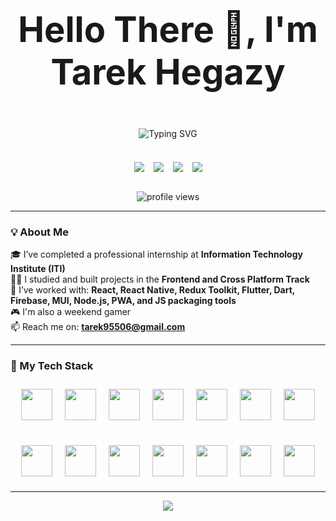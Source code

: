 <p align="center" style="font-size: 56px; font-weight: bold;">
  Hello There 👋, I'm Tarek Hegazy
</p>

<div align="center" style="margin-bottom: 20px;">
  <img src="https://readme-typing-svg.herokuapp.com?font=Fira+Code&size=30&pause=1000&center=true&vCenter=true&width=600&lines=Frontend+Developer;React+Native+Developer;Flutter+Developer;ITI+Internship+Graduate;Clean+Code+Enthusiast" alt="Typing SVG" />
</div>

<br/>

<div align="center" style="display: flex; justify-content: center; gap: 15px; flex-wrap: wrap;">
  <a href="https://wa.me/201021320018" style="display: inline-block;" target="_blank">
  <img src="https://img.shields.io/badge/-WhatsApp-25D366?style=for-the-badge&logo=whatsapp&logoColor=white" />
  </a>

  <a href="mailto:tarek95506@gmail.com" style="display: inline-block;">
    <img src="https://img.shields.io/badge/-Gmail-D14836?style=for-the-badge&logo=gmail&logoColor=white" />
  </a>
  <a href="https://github.com/Tarek-Hegazy" style="display: inline-block;">
    <img src="https://img.shields.io/badge/-GitHub-181717?style=for-the-badge&logo=github&logoColor=white" />
  </a>
  <a href="https://www.linkedin.com/in/tarek-hegazy97" style="display: inline-block;">
    <img src="https://img.shields.io/badge/-LinkedIn-0077B5?style=for-the-badge&logo=linkedin&logoColor=white" />
  </a>
</div>

<br/>
  <p align="center">
    <img src="https://komarev.com/ghpvc/?username=Tarek-Hegazy&label=Profile%20views&color=6c5ce7&style=flat" alt="profile views" />
  </p>

---

### 💡 About Me

🎓 I’ve completed a professional internship at **Information Technology Institute (ITI)**  
🧑‍💻 I studied and built projects in the **Frontend and Cross Platform Track**  
💪 I’ve worked with: **React, React Native, Redux Toolkit, Flutter, Dart, Firebase, MUI, Node.js, PWA, and JS packaging tools**  
🎮 I'm also a weekend gamer  
📫 Reach me on: **tarek95506@gmail.com**

---

### 🚀 My Tech Stack

<div align="center" style="max-width: 800px; margin: auto; display: flex; flex-direction: column; align-items: center; gap: 20px;">

  <div style="display: flex; flex-wrap: wrap; justify-content: center;">
    <!-- Core Frontend -->
    <img src="https://cdn.jsdelivr.net/gh/devicons/devicon/icons/html5/html5-original.svg" width="50" style="margin: 10px;" />
    <img src="https://cdn.jsdelivr.net/gh/devicons/devicon/icons/css3/css3-original.svg" width="50" style="margin: 10px;" />
    <img src="https://cdn.jsdelivr.net/gh/devicons/devicon/icons/javascript/javascript-original.svg" width="50" style="margin: 10px;" />
    <img src="https://cdn.jsdelivr.net/gh/devicons/devicon/icons/typescript/typescript-original.svg" width="50" style="margin: 10px;" />
    <!-- Frameworks -->
    <img src="https://cdn.jsdelivr.net/gh/devicons/devicon/icons/react/react-original.svg" width="50" style="margin: 10px;" />
    <img src="https://cdn.jsdelivr.net/gh/devicons/devicon/icons/redux/redux-original.svg" width="50" style="margin: 10px;" />
    <img src="https://cdn.jsdelivr.net/gh/devicons/devicon/icons/nextjs/nextjs-original.svg" width="50" style="margin: 10px;" />

  </div>
  <div style="display: flex; flex-wrap: wrap; justify-content: center;">
    <img src="https://cdn.jsdelivr.net/gh/devicons/devicon/icons/flutter/flutter-original.svg" width="50" style="margin: 10px;" />
    <img src="https://cdn.jsdelivr.net/gh/devicons/devicon/icons/dart/dart-original.svg" width="50" style="margin: 10px;" />
    <!-- Backend & Tools -->
    <img src="https://cdn.jsdelivr.net/gh/devicons/devicon/icons/firebase/firebase-plain.svg" width="50" style="margin: 10px;" />
    <img src="https://cdn.jsdelivr.net/gh/devicons/devicon/icons/nodejs/nodejs-original.svg" width="50" style="margin: 10px;" />
    <img src="https://cdn.jsdelivr.net/gh/devicons/devicon/icons/git/git-original.svg" width="50" style="margin: 10px;" />
    <img src="https://cdn.jsdelivr.net/gh/devicons/devicon/icons/vscode/vscode-original.svg" width="50" style="margin: 10px;" />
    <img src="https://cdn.jsdelivr.net/gh/devicons/devicon/icons/figma/figma-original.svg" width="50" style="margin: 10px;" />
  </div>

</div>

---

<p align="center">
  <img src="https://capsule-render.vercel.app/api?type=waving&color=6C63FF&height=100&section=footer"/>
</p>
